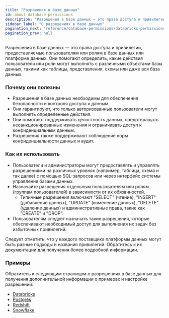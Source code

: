 ```yaml
---
title: "Разрешения в базе данных"
id: about-database-permissions
description: "Разрешения в базе данных — это права доступа и привилегии, предоставляемые пользователям или ролям в системе управления базами данных."
sidebar_label: "О разрешениях в базе данных"
pagination_next: "reference/database-permissions/databricks-permissions"
pagination_prev: null
---
```


Разрешения в базе данных — это права доступа и привилегии, предоставляемые пользователям или ролям в базе данных или платформе данных. Они помогают определить, какие действия пользователи или роли могут выполнять с различными объектами базы данных, такими как таблицы, представления, схемы или даже вся база данных.

### Почему они полезны

- Разрешения в базе данных необходимы для обеспечения безопасности и контроля доступа к данным.
- Они гарантируют, что только авторизованные пользователи могут выполнять определенные действия.
- Они помогают поддерживать целостность данных, предотвращать несанкционированные изменения и ограничивать доступ к конфиденциальным данным.
- Разрешения также поддерживают соблюдение норм конфиденциальности данных и аудит.

### Как их использовать

- Пользователи и администраторы могут предоставлять и управлять разрешениями на различных уровнях (например, таблица, схема и так далее) с помощью SQL-запросов или через интерфейс системы управления базами данных.
- Назначайте разрешения отдельным пользователям или ролям (группам пользователей) в зависимости от их обязанностей.
  - Типичные разрешения включают "SELECT" (чтение), "INSERT" (добавление данных), "UPDATE" (изменение данных), "DELETE" (удаление данных) и административные права, такие как "CREATE" и "DROP".
- Пользователям следует назначать такие разрешения, которые обеспечивают необходимый доступ для выполнения их задач без избыточных привилегий.

Следует отметить, что у каждого поставщика платформы данных могут быть разные подходы и названия привилегий. Обратитесь к их документации для получения более подробной информации.

### Примеры

Обратитесь к следующим страницам о разрешениях в базе данных для получения дополнительной информации о примерах и настройке разрешений:

- [Databricks](/reference/database-permissions/databricks-permissions)
- [Postgres](/reference/database-permissions/postgres-permissions)
- [Redshift](/reference/database-permissions/redshift-permissions)
- [Snowflake](/reference/database-permissions/snowflake-permissions)